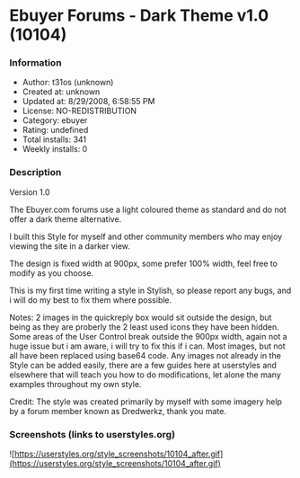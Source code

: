 # Ebuyer Forums - Dark Theme v1.0 (10104)

### Information
- Author: t31os (unknown)
- Created at: unknown
- Updated at: 8/29/2008, 6:58:55 PM
- License: NO-REDISTRIBUTION
- Category: ebuyer
- Rating: undefined
- Total installs: 341
- Weekly installs: 0


### Description
Version 1.0

The Ebuyer.com forums use a light coloured theme as standard and do not offer a dark theme alternative.

I built this Style for myself and other community members who may enjoy viewing the site in a darker view.

The design is fixed width at 900px, some prefer 100% width, feel free to modify as you choose.

This is my first time writing a style in Stylish, so please report any bugs, and i will do my best to fix them where possible.

Notes:
2 images in the quickreply box would sit outside the design, but being as they are proberly the 2 least used icons they have been hidden.
Some areas of the User Control break outside the 900px width, again not a huge issue but i am aware, i will try to fix this if i can.
Most images, but not all have been replaced using base64 code. Any images not already in the Style can be added easily, there are a few guides here at userstyles and elsewhere that will teach you how to do modifications, let alone the many examples throughout my own style.

Credit: The style was created primarily by myself with some imagery help by a forum member known as Dredwerkz, thank you mate.


### Screenshots (links to userstyles.org)
![https://userstyles.org/style_screenshots/10104_after.gif](https://userstyles.org/style_screenshots/10104_after.gif)


